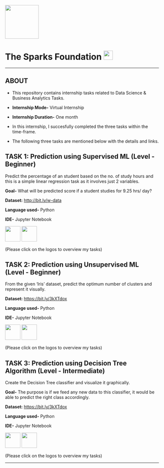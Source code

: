 <img src="https://thesparksfoundationsingapore.org/images/logo_small.png" width="110" height="110">

# The Sparks Foundation [<img src="https://upload.wikimedia.org/wikipedia/commons/thumb/5/53/Google_%22G%22_Logo.svg/1200px-Google_%22G%22_Logo.svg.png" width="30">](https://www.thesparksfoundationsingapore.org/)
- - - - 
## ABOUT
- This repository contains internship tasks related to Data Science & Business Analytics Tasks.
- **Internship Mode-** Virtual Internship
- **Internship Duration-** One month

- In this internship, I succesfully completed the three tasks within the time-frame.
- The following three tasks are mentioned below with the details and links.

## TASK 1: **Prediction using Supervised ML** (Level - Beginner)
Predict the percentage of an student based on the no. of study hours and this is a simple linear regression task as it involves just 2 variables.

**Goal-** What will be predicted score if a student studies for 9.25 hrs/ day?

**Dataset:** http://bit.ly/w-data

**Language used-** Python

**IDE-** Jupyter Notebook

[<img src="https://cdn4.iconfinder.com/data/icons/iconsimple-logotypes/512/github-512.png" width="50">](https://github.com/punamseal14/The-Sparks-Foundation-Tasks/blob/master/TSF_Task1.ipynb)
<img src="https://cdn.freelogovectors.net/wp-content/uploads/2020/01/linkedin-logo.png" width="50">

(Please click on the logos to overview my tasks)



## TASK 2: **Prediction using Unsupervised ML** (Level - Beginner)
From the given ‘Iris’ dataset, predict the optimum number of clusters and represent it visually. 

**Dataset:** https://bit.ly/3kXTdox

**Language used-** Python

**IDE-** Jupyter Notebook

[<img src="https://cdn4.iconfinder.com/data/icons/iconsimple-logotypes/512/github-512.png" width="50">](https://github.com/punamseal14/The-Sparks-Foundation-Tasks/blob/master/TSF_Task2.ipynb)
<img src="https://cdn.freelogovectors.net/wp-content/uploads/2020/01/linkedin-logo.png" width="50">

(Please click on the logos to overview my tasks)



## TASK 3: **Prediction using Decision Tree Algorithm** (Level - Intermediate)
Create the Decision Tree classifier and visualize it graphically. 

**Goal-** The purpose is if we feed any new data to this classifier, it would be able to predict the right class accordingly. 

**Dataset:** https://bit.ly/3kXTdox

**Language used-** Python

**IDE-** Jupyter Notebook

[<img src="https://cdn4.iconfinder.com/data/icons/iconsimple-logotypes/512/github-512.png" width="50">](https://github.com/punamseal14/The-Sparks-Foundation-Tasks/blob/master/TSF_Task3.ipynb)
<img src="https://cdn.freelogovectors.net/wp-content/uploads/2020/01/linkedin-logo.png" width="50">

(Please click on the logos to overview my tasks)

------
